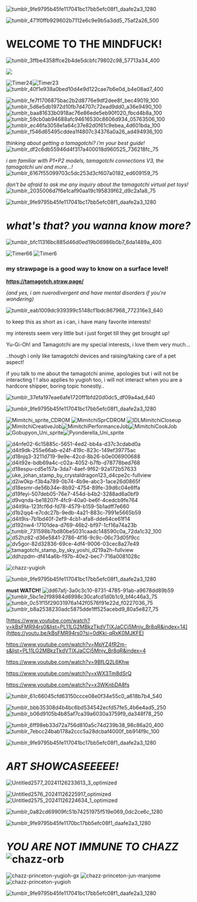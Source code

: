 ![tumblr_9fe9795b45fe117041bc17bb5efc08f1_daafe2a3_1280](https://github.com/user-attachments/assets/8d66ca4c-63ff-4cd5-804c-5ad2047a9f1d)

![tumblr_471f0ffb929602b7112e6c9e9b5a3dd5_75af2a26_500](https://github.com/user-attachments/assets/f7c7998f-24a0-4655-8ae2-0d14c05f863e)

# WELCOME TO THE MINDFUCK!
![tumblr_3ffbe4358ffce2b4de5dcbfc79802c98_57713a34_400](https://github.com/user-attachments/assets/19df7619-db56-42f6-968d-6b424d46ff2e)

![](https://komarev.com/ghpvc/?username=tamagotchiuni)

![Timer24](https://github.com/user-attachments/assets/3055ede1-8e9f-4ad4-a406-8e78c25e8e5d)![Timer23](https://github.com/user-attachments/assets/98d33a8f-a489-4ace-9693-8abdb9111339) ![tumblr_40f1e938a0bed10d4e9d122cae7b6e0d_b4e08ad7_400](https://github.com/user-attachments/assets/23449fd1-6bb4-4495-9478-87dbfcc6a662)








![tumblr_fe7f1706875bac2b2d8776e9df2dee8f_bec49019_100](https://github.com/user-attachments/assets/016f87c2-7afe-4ea7-8bbe-6033165f289e)![tumblr_5d6e5db1972d10fb7d4707c72ead9dd0_a36e9490_100](https://github.com/user-attachments/assets/9b23b74e-19a3-4c7f-97dc-b38884c9bead)![tumblr_baa81633b0918ac76e86ede5eb90f020_fbcd4b8a_100](https://github.com/user-attachments/assets/dfe37db0-7da5-4564-a403-d9a3f383cb24)![tumblr_59cb0ab94688afc94616530c8606d934_05763506_100](https://github.com/user-attachments/assets/c6b63c49-6adc-4b65-97e0-8fbdf3ce3568)![tumblr_ec46fa3058e1a64c37e82d0f61c9ebea_4d601bda_100](https://github.com/user-attachments/assets/3c643436-b237-481a-8064-780e948cae65)![tumblr_f546d65495cddea1f4807c34376a0a26_ad494936_100](https://github.com/user-attachments/assets/3b2895cd-15c2-4111-821c-9c2c7b190e8d)









*thinking about getting a tamagotchi? i'm your best guide!* ![tumblr_df2c6db55946d4f317a400018d960525_736218fc_75](https://github.com/user-attachments/assets/8687dac2-090c-412d-9a63-0ee5388ab258)

*i am familiar with P1+P2 models, tamagotchi connections V3, the tamagotchi uni and more...!* ![tumblr_6167f55099703c5dc253d3cf607a0182_ed609159_75](https://github.com/user-attachments/assets/1e2296ab-5d5c-434c-b9bd-74abc08d7669)

*don't be afraid to ask me any inquiry about the tamagotchi virtual pet toys!* ![tumblr_2035006d7f6e1caf90aa19c195839f62_d9c2a1a8_75](https://github.com/user-attachments/assets/05ac8767-7579-43ba-a033-2ee86570ef90)

![tumblr_9fe9795b45fe117041bc17bb5efc08f1_daafe2a3_1280](https://github.com/user-attachments/assets/8d66ca4c-63ff-4cd5-804c-5ad2047a9f1d)

# *what's that? you wanna know more?*
![tumblr_bfc11316bc885d46d0ed19b06986b0b7_6da1489a_400](https://github.com/user-attachments/assets/b051ca93-1f88-49d1-9bc6-f1a24587ab38)

![Timer66](https://github.com/user-attachments/assets/148e7ff7-c8bb-4a0a-a5d1-66f63f29184b)   ![Timer6](https://github.com/user-attachments/assets/0f1b511d-c6eb-48b8-bad3-249b7079a87d)



### **my strawpage is a good way to know on a surface level!** 
**https://tamagotch.straw.page/**

*(and yes, i am nuerodivergent and have mental disorders if you're wondering)*

![tumblr_eab1009dc939399c5148cf1bdc867968_772316e3_640](https://github.com/user-attachments/assets/768ada6b-306c-4649-81ad-282a50330f44)

to keep this as short as i can, i have many favorite interests!

my interests seem very little but i just forget till they get brought up!

Yu-Gi-Oh! and Tamagotchi are my special interests, i love them very much...

..though i only like tamagotchi devices and raising/taking care of a pet aspect!

if you talk to me about the tamagotchi anime, apologies but i will not be interacting ! ! 
also applies to yugioh too, i will not interact when you are a hardcore shipper, boring topic honestly..

![tumblr_37efa197eae6afe1720ff1bfd20d0dc5_df09a4ad_640](https://github.com/user-attachments/assets/9e5c0be4-05eb-460b-a1e5-47712ad00c67)


![tumblr_9fe9795b45fe117041bc17bb5efc08f1_daafe2a3_1280](https://github.com/user-attachments/assets/32ba7714-47e5-4363-a37f-1195dc09ece1)

![Mimitchi_sprite_CDROM](https://github.com/user-attachments/assets/8125a496-7acd-4941-a46a-1d8e21c39f1f) ![MimitchiSprCDROM](https://github.com/user-attachments/assets/082948c4-1382-4064-898e-02a7a780ce25)   ![IDLMimitchiCloseup](https://github.com/user-attachments/assets/36ecad6e-7ccb-4d24-8021-258c41956a40) ![MimitchiCreativeJob](https://github.com/user-attachments/assets/d98f904e-6166-4d94-8d55-c92eb6ec69cc)![MimitchiPerformanceJob](https://github.com/user-attachments/assets/fe2c1a9d-08ab-4c88-a5db-7da0ba5d010a)![MimitchiCookJob](https://github.com/user-attachments/assets/9f6fce8b-9d89-45c8-9faa-5e518c322970)![Gobupyon_Uni_sprite](https://github.com/user-attachments/assets/ff4a2561-b825-4250-80a5-0359ffbe5b43)![Pyonderella_Uni_sprite](https://github.com/user-attachments/assets/0082b122-823b-4a9c-8c7c-6bc031ee197c)

![d4nfe02-6c15885c-5651-4ed2-bb4a-d37c3cdabd0a](https://github.com/user-attachments/assets/d13db137-dc1d-4c7f-bbdc-798271fb4029)
![d4it9dk-255e66ab-e24f-419c-823c-149ef39775ac](https://github.com/user-attachments/assets/663d2299-92c9-4393-bafc-89424b16faf0)
![d18njq3-3211d719-9e9e-42cd-8b26-b0e006900688](https://github.com/user-attachments/assets/7db754af-704d-44a7-ab3b-701df8e2938e)
![d4it92e-bdb69a4c-c02a-4052-b7fb-d78778bed768](https://github.com/user-attachments/assets/fa9a8bd7-6cca-478c-96e6-96184fc6dd26)
![d18espu-cd5e157a-3da7-4aef-9f62-92a172b57633](https://github.com/user-attachments/assets/16445171-2bea-499e-9ab6-d47bf297fce1)![uke_johan_stamp_by_crystaldragon123_d4cpe2c-fullview](https://github.com/user-attachments/assets/1eb885e0-fc7e-4690-8685-93c8d5ab2240)![d2iw0kp-f3b4a789-0b74-4b9e-abc3-1ace26d0865f](https://github.com/user-attachments/assets/2ce964f2-28ae-480f-9958-1f9aca906d96)![d18esmr-de56b34e-8b92-4754-89fe-39d6c04e6ffa](https://github.com/user-attachments/assets/03ef6bf6-98a1-4c9a-89b3-b0451384e8af)![d19feyi-507deb05-76e7-454d-b4b2-3288ad6a0bf9](https://github.com/user-attachments/assets/a3575a19-0751-483e-848f-b883a6330353)![d9vqnda-be18207f-4fc9-40a0-be6f-4cedcb9fe764](https://github.com/user-attachments/assets/a3bda44d-c246-4d8c-87a3-d26f3fd58678)![d4it9la-123fcf6d-fd78-4579-b159-5b1adff7e660](https://github.com/user-attachments/assets/66421925-be92-4f70-a196-694e355156d5)
![d1b2qq4-e7cdc27b-9edb-4a21-883c-7991e5665b59](https://github.com/user-attachments/assets/14cff023-690d-487b-be18-8cca243fc943)![d4it9is-7b1bd40f-2ef9-4cb1-afa8-dde64ce61f14](https://github.com/user-attachments/assets/321c024f-f3c0-400e-865f-600b877f83bd)
![d192nw4-17101dea-d769-46b2-bf97-1cf16a74a23b](https://github.com/user-attachments/assets/be069ba0-03c9-4ddf-a303-071df21d8eab)![tumblr_731598b7bd80be5031caadc148590c0a_72da1c32_100](https://github.com/user-attachments/assets/228db233-470d-4592-a19a-f7e4ed025a47)![d52hz82-d36e5841-2786-4f16-9c9c-06c73d05f9cc](https://github.com/user-attachments/assets/d93512e8-dee3-4385-a7b8-3640b0707d5d)![dv5gor-82d32836-69ce-4df4-9006-03cec8a27e49](https://github.com/user-attachments/assets/79c68944-dd7c-4946-8198-abcb9944a361)![tamagotchi_stamp_by_sky_yoshi_d219a2h-fullview](https://github.com/user-attachments/assets/3dbd6108-4d51-4cc3-bb81-d199078b2963)![ddhzpdm-df414a6b-f97b-40e2-bec7-716a0081028c](https://github.com/user-attachments/assets/308b9706-6ab5-459b-b6b4-cccfcb3ddf57)


![chazz-yugioh](https://github.com/user-attachments/assets/64ea6c1e-22d6-4a33-9248-6bc6e7c0d57b)

![tumblr_9fe9795b45fe117041bc17bb5efc08f1_daafe2a3_1280](https://github.com/user-attachments/assets/8fe1c5cd-5c55-4070-9683-acebd6d5f61f)



**must WATCH!**
![dd67afj-3a0c3c10-8731-4785-91ab-a9678dd89b59](https://github.com/user-attachments/assets/08866660-6cb4-4c07-b543-82407d82238b)
 ![tumblr_5bc1e2f98984d6998c30cafcd1d0b1c9_bf4c46a3_75](https://github.com/user-attachments/assets/ae33ebda-2bd9-42a8-9676-cc92fdfaeffc)![tumblr_0c51f15f29031976a142f0576f91e22d_f0227036_75](https://github.com/user-attachments/assets/ff1990fe-da2c-41a6-ae38-62b5f2e1503d)![tumblr_b8a2538230adc5875dde1ff525acebd9_80a5e827_75](https://github.com/user-attachments/assets/fe77bd4e-d44c-4fc6-8459-71e4e7ffa9c5)

[https://www.youtube.com/watch?v=kBsFMR94rs0&list=PL11LG2MBkzTkdVTlXJaCCj5Mnjy_Br8qR&index=14](https://youtu.be/kBsFMR94rs0?si=0dKki-qRxK0MJKFE)

https://www.youtube.com/watch?v=MpYZ4fR2m-s&list=PL11LG2MBkzTkdVTlXJaCCj5Mnjy_Br8qR&index=4

https://www.youtube.com/watch?v=9BfLQ2L6Khw

https://www.youtube.com/watch?v=xWX3Tm8dSrQ

https://www.youtube.com/watch?v=x3WKnbDA8fs 




![tumblr_61c66045cfd63150ccce08e0f34e55c0_a618b7b4_540](https://github.com/user-attachments/assets/79c82abd-34f1-43ba-ba9e-89697dd595e3)

![tumblr_bbb35308d4b4bc6bd534542ecfd57fe5_4b6e4ad5_250](https://github.com/user-attachments/assets/35f95491-c299-44a3-b748-7d696afc351f)![tumblr_b06d9105b4b85af7ca39a6030a3759f9_da348f78_250](https://github.com/user-attachments/assets/6f7e9441-c60a-4736-9322-d6deddcb38d6)


![tumblr_6ff98eb33d72a756d810a5c74d239b38_98c86a20_400](https://github.com/user-attachments/assets/570dc5c4-ec39-4fcb-a5fd-d802116fa72f)![tumblr_7ebcc24bab178a2ccc5a28dcbaf4000f_bb914f9c_100](https://github.com/user-attachments/assets/8845b793-4eec-4874-87ec-ef4b15ab63b3)


![tumblr_9fe9795b45fe117041bc17bb5efc08f1_daafe2a3_1280](https://github.com/user-attachments/assets/8fab623b-8bfb-4383-9abd-7d64eeafef5c)


# ***ART SHOWCASEEEEE!*** 

![Untitled2577_20241126233613_3_optimized](https://github.com/user-attachments/assets/80f30c0d-11de-4e8b-925c-e060038b6597)

![Untitled2576_20241126225917_optimized](https://github.com/user-attachments/assets/0c4c3ec2-0838-40f6-9093-8abd5e0cd934)![Untitled2575_20241126224634_1_optimized](https://github.com/user-attachments/assets/1e3e7c97-6184-4391-b330-5d1f3201d46c)

![tumblr_0a82cd69909fc51b74251975f519e069_0dc2ce6c_1280](https://github.com/user-attachments/assets/04ad1510-0fb0-432f-b90a-1507ab7efb55)


![tumblr_9fe9795b45fe1170bc17bb5efc08f1_daafe2a3_1280](https://github.com/user-attachments/assets/7f42ec58-986b-4226-8f76-6d2d2fe92318)



# ***YOU ARE NOT IMMUNE TO CHAZZ*** ![chazz-orb](https://github.com/user-attachments/assets/feebc422-1508-4fd5-b0e4-45f054d465ef)
![chazz-princeton-yugioh-gx](https://github.com/user-attachments/assets/4bd165a6-39f1-4578-a2d6-6b5e2e43c562)
![chazz-princeton-jun-manjome](https://github.com/user-attachments/assets/32bdde1f-dd09-474d-aa9e-6b400d7eadac)
![chazz-princeton-yugioh](https://github.com/user-attachments/assets/76ee085b-bd29-4b86-8a3d-05b1ccdbecc1)


![tumblr_9fe9795b45fe117041bc17bb5efc08f1_daafe2a3_1280](https://github.com/user-attachments/assets/2dce3ffe-b77b-4259-a528-26f276f2b9a9)




